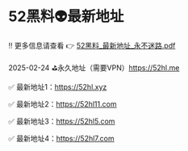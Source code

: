# 52黑料👽最新地址
‼️ 更多信息请查看 👉 [52黑料_最新地址_永不迷路.pdf](https://github.com/52heiliao/52hl/blob/main/52%E9%BB%91%E6%96%99_%E6%9C%80%E6%96%B0%E5%9C%B0%E5%9D%80_%E6%B0%B8%E4%B8%8D%E8%BF%B7%E8%B7%AF.pdf)

2025-02-24
⛳️永久地址（需要VPN）https://52hl.me

✅ 最新地址1：https://52hl.xyz

✅ 最新地址2：https://52hl11.com

✅ 最新地址3：https://52hl5.com

✅ 最新地址4：https://52hl7.com
